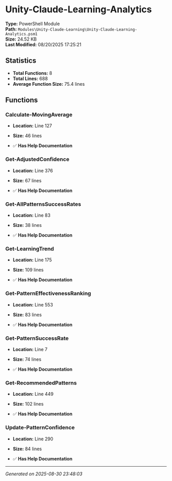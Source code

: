 # Unity-Claude-Learning-Analytics

**Type:** PowerShell Module  
**Path:** `Modules\Unity-Claude-Learning\Unity-Claude-Learning-Analytics.psm1`  
**Size:** 24.52 KB  
**Last Modified:** 08/20/2025 17:25:21  

## Statistics

- **Total Functions:** 8
- **Total Lines:** 688
- **Average Function Size:** 75.4 lines

## Functions


### Calculate-MovingAverage

- **Location:** Line 127
- **Size:** 46 lines

- ✅ **Has Help Documentation** 
### Get-AdjustedConfidence

- **Location:** Line 376
- **Size:** 67 lines

- ✅ **Has Help Documentation** 
### Get-AllPatternsSuccessRates

- **Location:** Line 83
- **Size:** 38 lines

- ✅ **Has Help Documentation** 
### Get-LearningTrend

- **Location:** Line 175
- **Size:** 109 lines

- ✅ **Has Help Documentation** 
### Get-PatternEffectivenessRanking

- **Location:** Line 553
- **Size:** 83 lines

- ✅ **Has Help Documentation** 
### Get-PatternSuccessRate

- **Location:** Line 7
- **Size:** 74 lines

- ✅ **Has Help Documentation** 
### Get-RecommendedPatterns

- **Location:** Line 449
- **Size:** 102 lines

- ✅ **Has Help Documentation** 
### Update-PatternConfidence

- **Location:** Line 290
- **Size:** 84 lines

- ✅ **Has Help Documentation**

---
*Generated on 2025-08-30 23:48:03*
